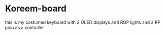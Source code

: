 # Koreem-board
this is my costumed keyboard with 2 OLED displays and RGP lights and a RP pico as a controller 
